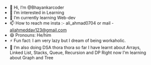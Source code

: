 - 👋 Hi, I’m @Bhayankarcoder
- 👀 I’m interested in Learning 
- 🌱 I’m currently learning Web-dev
- 📫 How to reach me insta :- ali_ahmad0704 or mail - aliahmeddav123@gmail.com
- 😄 Pronouns: He/him
- ⚡ Fun fact: I am very lazy but I dream of being workaholic.
- 💞️ I’m also doing DSA thora thora
so far I have learnt about Arrays, Linked List, Stacks, Queue, Recursion and DP
Right now I'm learning about Graph and Tree

<!---
Bhayankarcoder/Bhayankarcoder is a ✨ special ✨ repository because its `README.md` (this file) appears on your GitHub profile.
You can click the Preview link to take a look at your changes.
--->
